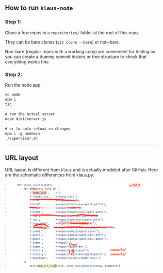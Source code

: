 ## How to run `klaus-node`

### Step 1:

Clone a few repos in a `repositories/` folder at the root of this repo.

They can be bare clones (`git clone --bare`) or non-bare.

Non-bare (regular repos with a working copy) are convenient for testing as you can create a dummy commit history or tree structure to check that everything works fine.

### Step 2:

Run the node app

```
cd node
npm i
tsc

# run the actual server
node dist/server.js

# or to auto-reload on changes
npm i -g nodemon
./supervisor.sh
```

---

## URL layout

URL layout is different from `klaus` and is actually modeled after GitHub. Here are the schematic differences from klaus.py:

![url-layout](./url-layout.png)

